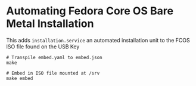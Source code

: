 # Automating Fedora Core OS Bare Metal Installation

This adds `installation.service` an automated installation unit to the FCOS ISO file found on the USB Key

```
# Transpile embed.yaml to embed.json 
make 

# Embed in ISO file mounted at /srv
make embed
```
